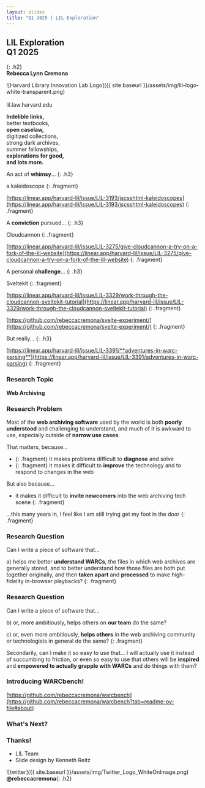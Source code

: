 ```yaml
---
layout: slides
title: "Q1 2025 | LIL Exploration"
---
```

<section class="middle center">

# LIL Exploration <br> Q1 2025
{: .h2}
<br>
**Rebecca Lynn Cremona**

</section>
<section class="middle center">

![Harvard Library Innovation Lab Logo]({{ site.baseurl }}/assets/img/lil-logo-white-transparent.png)
<br><br>
lil.law.harvard.edu

</section>
<section class="middle center">

**Indelible links,**<br>
better textbooks,<br>
**open caselaw,**<br>
digitized collections,<br>
strong dark archives,<br>
summer fellowships,<br>
**explorations for good,**<br>
**and lots more.**

</section>
<section class="middle center">

An act of **whimsy**...
{: .h3}

a kaleidoscope
{: .fragment}

[https://linear.app/harvard-lil/issue/LIL-3193/jscsshtml-kaleidoscopes](https://linear.app/harvard-lil/issue/LIL-3193/jscsshtml-kaleidoscopes)
{: .fragment}

</section>
<section class="middle center">

A **conviction** pursued...
{: .h3}

Cloudcannon
{: .fragment}

[https://linear.app/harvard-lil/issue/LIL-3275/give-cloudcannon-a-try-on-a-fork-of-the-lil-website](https://linear.app/harvard-lil/issue/LIL-3275/give-cloudcannon-a-try-on-a-fork-of-the-lil-website)
{: .fragment}

</section>
<section class="middle center">

A personal **challenge**...
{: .h3}

Sveltekit
{: .fragment}

[https://linear.app/harvard-lil/issue/LIL-3329/work-through-the-cloudcannon-sveltekit-tutorial](https://linear.app/harvard-lil/issue/LIL-3329/work-through-the-cloudcannon-sveltekit-tutorial)
{: .fragment}

[https://github.com/rebeccacremona/svelte-experiment/](https://github.com/rebeccacremona/svelte-experiment/)
{: .fragment}

</section>
<section class="middle center">

But really...
{: .h3}

[https://linear.app/harvard-lil/issue/LIL-3391/**adventures-in-warc-parsing**](https://linear.app/harvard-lil/issue/LIL-3391/adventures-in-warc-parsing)
{: .fragment}

</section>
<section class="middle center">

### Research Topic

**Web Archiving**

</section>
<section class="center">

### Research Problem

Most of the **web archiving software** used by the world is both **poorly understood** and challenging to understand, and much of it is awkward to use, especially outside of **narrow use cases**.

</section>
<section class="center">

That matters, because...
- {: .fragment} it makes problems difficult to **diagnose** and solve
- {: .fragment} it makes it difficult to **improve** the technology and to respond to changes in the web
</section>
<section class="center">

But also because...
- it makes it difficult to **invite newcomers** into the web archiving tech scene
{: .fragment}

...this many years in, I feel like I am still trying get my foot in the door
{: .fragment}

</section>
<section class="center">

### Research Question

Can I write a piece of software that...

a) helps me better **understand WARCs**, the files in which web archives are generally stored, and to better understand how those files are both put together originally, and then **taken apart** and **processed** to make high-fidelity in-browser playbacks?
{: .fragment}

</section>
<section class="center">

### Research Question

Can I write a piece of software that...

b) or, more ambitiously, helps others on **our team** do the same?

c) or, even more ambitiously, **helps others** in the web archiving community or technologists in general do the same?
{: .fragment}

</section>
<section class="center">

Secondarily, can I make it so easy to use that... I will actually use it instead of succumbing to friction, or even so easy to use that others will be **inspired** and **empowered to actually grapple with WARCs** and do things with them?

</section>
<section class="middle center">

### Introducing **WARCbench**!

[https://github.com/rebeccacremona/warcbench](https://github.com/rebeccacremona/warcbench?tab=readme-ov-file#about)

</section>
<section class="middle center">

### What's **Next**?

</section>

<section class="middle center">

### **Thanks!**

- LIL Team
- Slide design by Kenneth Reitz

</section>
<section class="middle center">

![twitter]({{ site.baseurl }}/assets/img/Twitter_Logo_WhiteOnImage.png)
<br>
**@rebeccacremona**{: .h2}

</section>

